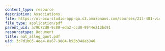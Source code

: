```yaml
---
content_type: resource
description: Associations.
file: https://ol-ocw-studio-app-qa.s3.amazonaws.com/courses/21l-481-victorian-literature-and-culture-spring-2003/3c7d1b054ee48a679804b95b348ab846_nat_alleg_quot.pdf
file_type: application/pdf
parent_uid: a79b72d0-9c80-eda2-ccd0-9944e213bd91
resourcetype: Document
title: nat_alleg_quot.pdf
uid: 3c7d1b05-4ee4-8a67-9804-b95b348ab846
---
```

